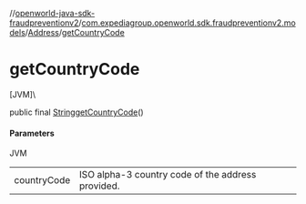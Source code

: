 //[openworld-java-sdk-fraudpreventionv2](../../../index.md)/[com.expediagroup.openworld.sdk.fraudpreventionv2.models](../index.md)/[Address](index.md)/[getCountryCode](get-country-code.md)

# getCountryCode

[JVM]\

public final [String](https://docs.oracle.com/javase/8/docs/api/java/lang/String.html)[getCountryCode](get-country-code.md)()

#### Parameters

JVM

| | |
|---|---|
| countryCode | ISO alpha-3 country code of the address provided. |
